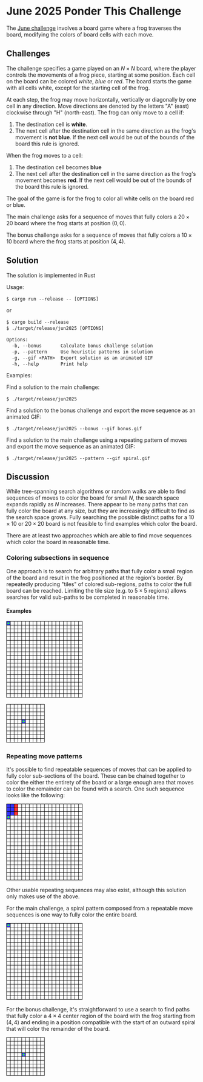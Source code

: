 # June 2025 Ponder This Challenge
The [June challenge](https://research.ibm.com/haifa/ponderthis/challenges/June2025.html) involves a board game where a frog traverses the board, modifying the colors of board cells with each move.

## Challenges

The challenge specifies a game played on an $N \times N$ board, where the player controls the movements of a frog piece, starting at some position. Each cell on the board can be colored *white*, *blue* or *red*. The board starts the game with all cells white, except for the starting cell of the frog.

At each step, the frog may move horizontally, vertically or diagonally by one cell in any direction. Move directions are denoted by the letters "A" (east) clockwise through "H" (north-east). The frog can only move to a cell if:

1. The destination cell is **white**.
2. The next cell after the destination cell in the same direction as the frog's movement is **not blue**. If the next cell would be out of the bounds of the board this rule is ignored.

When the frog moves to a cell:

1. The destination cell becomes **blue**
2. The next cell after the destination cell in the same direction as the frog's movement becomes **red**. If the next cell would be out of the bounds of the board this rule is ignored.

The goal of the game is for the frog to color all white cells on the board red or blue.

The main challenge asks for a sequence of moves that fully colors a $20 \times 20$ board where the frog starts at position $(0,0)$.

The bonus challenge asks for a sequence of moves that fully colors a $10 \times 10$ board where the frog starts at position $(4,4)$.

## Solution

The solution is implemented in Rust

Usage:

```console
$ cargo run --release -- [OPTIONS]
```
or
```console
$ cargo build --release
$ ./target/release/jun2025 [OPTIONS]
```
```
Options:
  -b, --bonus       Calculate bonus challenge solution
  -p, --pattern     Use heuristic patterns in solution
  -g, --gif <PATH>  Export solution as an animated GIF
  -h, --help        Print help
```

Examples:

Find a solution to the main challenge:

```console
$ ./target/release/jun2025
```

Find a solution to the bonus challenge and export the move sequence as an animated GIF:

```console
$ ./target/release/jun2025 --bonus --gif bonus.gif
```

Find a solution to the main challenge using a repeating pattern of moves and export the move sequence as an animated GIF:

```console
$ ./target/release/jun2025 --pattern --gif spiral.gif
```

## Discussion

While tree-spanning search algorithms or random walks are able to find sequences of moves to color the board for small $N$, the search space expands rapidly as $N$ increases. There appear to be many paths that can fully color the board at any size, but they are increasingly difficult to find as the search space grows. Fully searching the possible distinct paths for a $10 \times 10$ or $20 \times 20$ board is not feasible to find examples which color the board.

There are at least two approaches which are able to find move sequences which color the board in reasonable time.

### Coloring subsections in sequence

One approach is to search for arbitrary paths that fully color a small region of the board and result in the frog positioned at the region's border. By repeatedly producing "tiles" of colored sub-regions, paths to color the full board can be reached. Limiting the tile size (e.g. to $5 \times 5$ regions) allows searches for valid sub-paths to be completed in reasonable time.

#### Examples

![Main challenge solution completed using a tiled strategy](img/main_tiled.gif "CHCHCHBGDBEBCFCFCFEBECABABCEFEDBAFDCACDCBGHGHACDBEBEBDAFDFDGBDBECAHBHCFHBCHBAHEHEHGDGDFCHFHAHGFDFDCBHFHFGFHEGABCHGBCDBAGHFHEBHABEBEBCFEBEBDBEHFECDCACAHBCDGECECDCAHBAFAGHCACBGHBDAFHFEHAFHEDEFAFAFGBHBHCDFHFEHAHGEDEFHADFGAGABAGFEHAFEDFCFEBCFCDGDEHGDGFCFCFEBECABECE")

 ![Bonus challenge solution completed using a tiled strategy](img/bonus_tiled.gif "GDGDEHEFGHCHCHCHCHCHCHABEBEBCFCEGEDCBGACABEBDAFDGFCFCFCDGDEFAFAHEF")

### Repeating move patterns

It's possible to find repeatable sequences of moves that can be applied to fully color sub-sections of the board. These can be chained together to color the either the entirety of the board or a large enough area that moves to color the remainder can be found with a search. One such sequence looks like the following:

![Main challenge solution as a simple spiral](img/repeating_example.gif) 

Other usable repeating sequences may also exist, although this solution only makes use of the above.

For the main challenge, a spiral pattern composed from a repeatable move sequences is one way to fully color the entire board. 

![Main challenge solution as a simple spiral](img/main_repeating.gif "ADADADADADADADADADADADADADADADADADADBEHBGBGBGBGBGBGBGBGBGBGBGBGBGBGBGBGBHCFHEHEHEHEHEHEHEHEHEHEHEHEHEHEHEHEHFADFCFCFCFCFCFCFCFCFCFCFCFCFCFDGBDADADADADADADADADADADADADADBEHBGBGBGBGBGBGBGBGBGBGBHCFHEHEHEHEHEHEHEHEHEHEHFADFCFCFCFCFCFCFCFDGBDADADADADADADADBEHBGBGBGBGBHCFHEHEHEHEHFADFCFDGBDADADA")

For the bonus challenge, it's straightforward to use a search to find paths that fully color a $4 \times 4$ center region of the board with the frog starting from $(4,4)$ and ending in a position compatible with the start of an outward spiral that will color the remainder of the board.

![Bonus challenge solution completed with a simple border](img/bonus_semi_repeating.gif "HEBHCDBEFDGDGDFCHFAFAFAFHEBHCHCHCHCHCHCHBGDBEBEBEBEBEBEBDAFDGDGDGDGDGDGDGDG")


